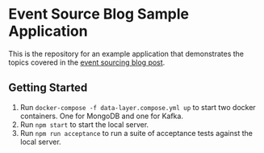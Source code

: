 
# Event Source Blog Sample Application

This is the repository for an example application that demonstrates the topics covered in the [event sourcing blog post](https://www.sourceallies.com/2019/11/event-sourcing/).

## Getting Started

1. Run `docker-compose -f data-layer.compose.yml up` to start two docker containers. One for MongoDB and one for Kafka.
2. Run `npm start` to start the local server.
3. Run `npm run acceptance` to run a suite of acceptance tests against the local server.
